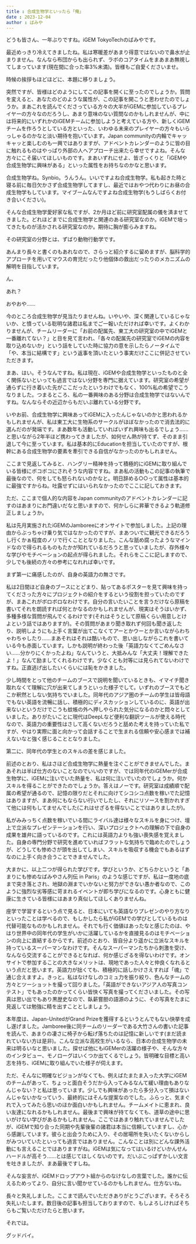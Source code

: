 ```yaml
---
title : 合成生物学といったら「俺」
date : 2023-12-04
author : ばみや
---
```


どうも皆さん、一年ぶりですね。iGEM TokyoTechのばみやです。

最近めっきり冷えてきましたね。私は寒暖差があまり得意ではないので鼻水が止まりません。なんなら布団からも出られず、ラボのコアタイムをまあまあ無視してしまっています(現在間に合った率3%未満)。皆様もご自愛くださいませ。

時候の挨拶もほどほどに、本題に移りましょう。

<!--more-->

突然ですが、皆様はどのようにしてこの記事を開くに至ったのでしょうか。質問を変えると、あなたのどのような属性が、この記事を開こうと思わせたのでしょうか。まあこれを読んでくださっている方々の大半がiGEMに参加しているプレイヤーの方々なのだろうし、あまり意味のない質問なのかもしれませんが、中には将来的にいずれかのiGEMチームに参加しようと考えている方や、新しくiGEMチームを作ろうとしている方といった、いわゆる未来のプレイヤーの方々もいらっしゃるのかなと淡い期待を抱いています。Japan communityの内輪でキャッキャッと楽しむのも一興ではありますが、アドベントカレンダーのように皆の目に触れるものはやっぱり外部の人へアプローチ出来たら幸せですよね。そんな方々にこそ届いてほしいものです。まあいずれにせよ、皆ざっくりと「iGEMや合成生物学に興味がある」といった属性をお持ちなのかなと思います。

合成生物学ね。Synbio。うんうん。いいですよね合成生物学。私も起きた時と寝る前に毎日欠かさず合成生物学してますし、最近ではおやつ代わりにお昼の合成生物学もしています。マイブームなんですよね合成生物学(もうしばらくお付き合いください)。

そんな合成生物学愛好家な私ですが、2か月ほど前に研究室配属の儀を済ませてきました。どれほどまでに合成生物学と関連のある研究室なのか。iGEMで培ってきたものが活かされる研究室なのか。期待に胸が膨らみますね。

その研究室の分野とは、ずばり動物行動学です。

あんまり長々と書くのもあれなので、さらっと紹介するに留めますが、脳科学的アプローチを用いてマウスの育児だったり他個体の救出だったりのメカニズムの解明を目指しています。

ん、

あれ？

おやおや……

今のところ合成生物学が見当たりませんね。いやいや、深く関連しているじゃないか、と憤っている聡明な諸君は私までご一報いただければ幸いです。よくわかりませんが、チームリーダーに「お前の配属先、東工大の研究室の中でiGEMと一番離れてない？」と目を見て言われ、「各々の配属先の研究室でiGEMの内容を取り込めないか」という話をしていた時に協力の意を示したらノータイムで「や、本当に結構です」という返事を頂いたという事実だけここに併記させていただきます。

まあ、はい。そうなんですね。私は現在、iGEMや合成生物学といったものと全く関係ないといっても過言ではない分野を専門に据えています。研究室の希望が通らずに行き着いた先がここだったというわけでもなく、100%私の希望でこうなりました。つまるところ、私の一番興味のある分野は合成生物学ではないんですね。なんならその近辺からもだいぶ離れている分野です。

いやお前、合成生物学に興味あってiGEMに入ったんじゃないのかと思われるかもしれませんが、私は東工大に生物系のサークルがほぼなかったので消去法的に選んだのが発端です。まあ数年も活動していればいずれ興味も出るでしょう……と思いながら2年半ほど携わってきましたが、如何せん熱が持てず、そのまま引退して今に至っています。私は基本的にEducationを担当していたのですが、根幹にある合成生物学の要素を牽引できる自信がなかったのかもしれません。

ここまで見返してみると、ハングリー精神を持って積極的にiGEMに取り組んでいる皆様にボコボコにされそうな内容ですね。まあ私の活動もこの記事の執筆で最後なので、何をしても怒られないのかなと。明日辞める○○って属性は基本的に最強ですからね。吐露せずにはいられなかったのでここに記しておきます。

ただ、ここまで個人的な内容をJapan communityのアドベントカレンダーに記すのはあまりにお門違いだなと思いますので、何かしらに昇華できるよう軌道修正しましょうか。

私は先月実施されたiGEMのJamboreeにオンサイトで参加しました。上記の理由からぶっちゃけ乗り気ではなかったのですが、まあついでに観光できるだろうし行くかぁ程度のノリで行くこととなりました。こんな舐め腐ったようなマインドなので得られるものもたかが知れているだろうと思っていましたが、存外様々な学びやモチベーションの起点が得られました。それらをここに記しますので、少しでも後続の方々の参考になれれば幸いです。

まず第一に痛感したのが、自身の英語力の無さです。

私は2日間ほど自身のブースにとどまり、貼ってあるポスターを見て興味を持ってくださった方々にプロジェクトの紹介をするという役割を担っていたのですが、まあこれがボロボロなわけです。自分の言いたいことを言うだけなら原稿を書いてそれを朗読すれば何とかなるのかもしれませんが、現実はそうはいかず、多種多様な質問が飛んでくるわけです(それはそうとして原稿くらい用意しとけよという話ではありますが)。その質問があまり聞き取れず何回も聞き返したり、説明しようにも上手く言葉が出てこなくてアーとかウーとか言いながらわちゃわちゃしたり……まあそれはそれは酷いもので、思い出しながらこれを書いている今も赤面しています。しかも説明が終わった後「英語力なくてごめんなさい……分かりにくかったよね」なんていうと、大抵みんな「大丈夫！理解できたよ！」なんて励ましてくれるわけです。少なくとも対等には見られてないわけですね。正直逃げ出したいくらいには恥をかきました。

少し時間をとって他のチームのブースで説明を聞いているときも、イマイチ聞き取れなくて理解に穴が出来てしまうといった様子でして。いずれのブースでもどこか釈然としない気持ちでいました。同年代のアジア圏のチームの学生は皆母語でもない英語を流暢に話し、積極的にディスカッションしているのに、英語が出来ないというだけでこうも蚊帳の外へ押しやられた気分になるのかと悶々としていました。ありがたいことに現代はDeepLなど便利な翻訳ツールが使える時代なので、英語力の重要性はさして高くないだろうと舐めた考えを持っていた私ですが、やはり実際に面と向かって会話することで生まれる信頼や安心感までは補えないなと強く感じることとなりました。

第二に、同年代の学生とのスキルの差を感じました。

前述のとおり、私はさほど合成生物学に熱量を注ぐことができませんでした。まあそれは半ば仕方のないことなのでいいのですが、では同年代のiGEMerが合成生物学に、iGEMに注いでいた熱量を、私は何に注いでいたのでしょうか。何かスキルを得ることができたのでしょうか。答えはノーです。研究室は成績順で配属の希望が通るので、記憶の限りだとそれに向けてシコシコ点数を稼いでた記憶はありますが、まあ何にもならない行いでしたし、それにリソースを割かれすぎて他には何もしてませんでした(これはせざるを得ないことではありましたが)。

私がみみっちく点数を稼いでいる間にライバル達は様々なスキルを身につけ、壇上で立派なプレゼンテーションを行い、深いプロジェクトへの理解の下で自身の成果を雄弁に語っているのです。これには英語力よりも強い喪失感を覚えました。自身の専門分野で研究を進めていればフラットな気持ちで臨めたのでしょうが、どうしても惨めさが頭を出してしまい、スキルを吸収する機会でもあるはずなのに上手く向き合うことできませんでした。

大まかに、以上二つが得られた学びです。学びというか、どちらかというと「あまりにも惨めなばみやさん列伝 in Paris」のような感じですが、私は一度地の底まで突き落とされ、地獄の淵までいかないと努力ができない愚か者なので、このように強烈な劣等感に苛まれるイベントが即ち学びになるのです。心身ともに健康に生きている皆様にはあまり真似してほしくありませんね。

座学で学習するという点で見ると、日本にいても英語なりプレゼンのやり方なりといったことは学べるので、もしかしたら私がiGEMでの学びとしているものは代替可能なものかもしれません。それでも行く価値はあったなと感じたのは、やはり世界中の同年代の学生がいかに活躍しているかを直接見るのはモチベーションの向上に直結するからです。前述のとおり、皆自分より遥かに立派なスキルを持っているスーパーマンなわけです。そんなスーパーマンたちから刺激を受け、なんなら交流することができるとなれば、何か感じざるを得ないわけです。オンサイトで参加することの大きなメリットは、現地であった人々と仲良くなれるという点だと思います。英語力が拙くても、積極的に話しかけさえすれば「魂」で通じ合えますよ。きっと。私はなけなしのコミュ力を振り絞り、色んなチームの方々とツーショットを撮って回りました。「英語ができないアジア人の写真コンテスト」でもあったのかってくらい皆快く写真を撮ってくださいました。その写真は思い出でもあり黒歴史なので、臥薪嘗胆の語源のように、その写真をたまに見返しては勉強に精を出すこととしましょう。

本年度は、Japan-UnitedがGrand Prizeを獲得するというとんでもない快挙を成し遂げました。Jamboree後に同チームのリーダーである大竹さんの書いた記事を読んで、あまりの凄さに椅子から転げ落ちたのは記憶に新しいです(まだ読まれていない方は是非)。こんな立派な高校生がいるなら、日本の合成生物学の未来は明るいなと思いました。探せば他にもiGEMerの活躍の様子や、そんな方々のインタビュー、モノローグはいくつか出てくるでしょう。皆明確な目標と高い志を持ち、iGEMに取り組んでいた様子が伺えます。

ただ、そんなに明確なビジョンがなくても、例えばたまたま入った大学にiGEMのチームがあって、ちょっと面白そうだから入ってみるなんて緩い理由もありなんじゃない？と私は思っています。少しでも興味があったら多分入って損はないんじゃないかなっていう、最終的にはそんな提案なのでした。ふらっと、気まぐれで入ってみたら思いのほか面白いかもしれません。チームメイトに恵まれ、良い友達になれるかもしれません。最後まで興味が持てなくても、道草の途中に思いがけない学びがあるかもしれません。ここではあまり触れていませんでしたが、iGEMで知り合った同期や先輩後輩の諸君は本当に信頼していますし、心から感謝しています。彼らと出会うために入り、その居場所を失いたくないからしがみついていたといっても過言ではありません。こんなことは別にどんな課外活動にも言えることではありますがね。iGEMは気になってはいるけどいかんせんハードルが高そう……とは感じてほしくないのです。だいぶこっぱずかしい文言を吐きましたが、まあ最後ですしね。

そんな妄言が、iGEMドロップアウト組からのなけなしの言葉でした。誰かに伝えるためってより、自分に言い聞かせているのかもしれません。仕方ないね。

長々と失礼しました。ここまで読んでいただきありがとうございます。そろそろ失礼いたします。数日後の記事も担当しておりますので、もしよろしければそちらもご覧いただけたらと思います。

それでは。

グッドバイ。